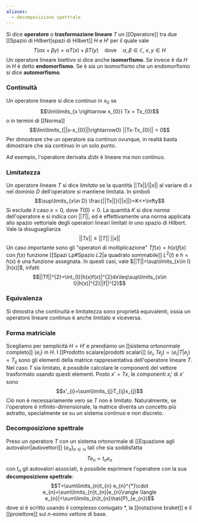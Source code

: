 ```yaml
---
aliases:
  - decomposizione spettrale
---
```

Si dice **operatore** o **trasformazione lineare** $T$ un [[Operatore]] tra due [[Spazio di Hilbert|spazi di Hilbert]] $H$ e $H'$ per il quale vale
$$T(\alpha x +\beta y)=\alpha T(x)+\beta T(y)\quad\text{dove}\quad \alpha,\beta\in\mathbb{C},\;x,y\in H$$
Un operatore lineare biettivo si dice anche **isomorfismo**. Se invece è da $H$ in $H$ è detto **endomorfismo**. Se è sia un isomorfismo che un endomorfismo si dice **automorfismo**.
### Continuità
Un operatore lineare si dice *continuo* in $x_{0}$ se
$$\lim\limits_{x \rightarrow x_{0}} Tx = Tx_{0}$$
o in termini di [[Norma]]
$$\lim\limits_{||x-x_{0}||\rightarrow0} ||Tx-Tx_{0}|| = 0$$
Per dimostrare che un operatore sia continuo ovunque, in realtà basta dimostrare che sia continuo in un solo punto.

Ad esempio, l'operatore derivata $d/dx$ è lineare ma non continuo.
### Limitatezza
Un operatore lineare $T$ si dice *limitato* se la quantità $||Tx||/||x||$ al variare di $x$ nel dominio $D$ dell'operatore si mantiene limitata. In simboli
$$\sup\limits_{x\in D} \frac{||Tx||}{||x||}=K<+\infty$$
Si esclude il caso $x=0$, dove $T(0)=0$. La quantità $K$ si dice *norma* dell'operatore e si indica con $||T||$, ed è effettivamente una norma applicata allo spazio vettoriale degli operatori lineari limitati in uno spazio di Hilbert. Vale la disuguaglianza
$$||Tx||\leq||T||\;||x||$$
Un caso importante sono gli "operatori di moltiplicazione" $Tf(x)=h(x)f(x)$ con $f(x)$ funzione [[Spazi Lp#Spazio $L {2}$|a quadrato sommabile]] $L^{2}(I)$ e $h=h(x)$ è una funzione assegnata. In questi casi, vale $||T||=\sup\limits_{x\in I} |h(x)|$, infatti
$$||Tf||^{2}=\int_{I}|h(x)f(x)|^{2}dx\leq\sup\limits_{x\in I}|h(x)|^{2}||f||^{2}$$
### Equivalenza
Si dimostra che continuità e limitatezza sono proprietà equivalenti, ossia un operatore lineare continuo è anche limitato e viceversa.
### Forma matriciale
Scegliamo per semplicità $H=H'$ e prendiamo un [[sistema ortonormale completo]] $\{e_{i}\}$ in $H$. I [[Prodotto scalare|prodotti scalari]] $(e_{i},Te_{j})=\langle e_{i}|T|e_{j}\rangle=T_{ij}$ sono gli elementi della matrice rappresentativa dell'operatore lineare $T$. Nel caso $T$ sia limitato, è possibile calcolare le componenti del vettore trasformato usando questi elementi. Posto $x'=Tx$, le componenti $x_{i}'$ di $x'$ sono
$$x'_{i}=\sum\limits_{j}T_{ij}x_{j}$$
Ciò non è necessariamente vero se $T$ non è limitato. Naturalmente, se l'operatore è infinito-dimensionale, la matrice diventa un concetto più astratto, specialmente se su un sistema continuo e non discreto.
### Decomposizione spettrale
Preso un operatore $T$ con un sistema ortonormale di [[Equazione agli autovalori|autovettori]] $\{e_{n}\}_{n\in\mathbb{N}}$ tali che sia soddisfatta
$$Te_{n}=t_{n}e_{n}$$
con $t_{n}$ gli autovalori associati, è possibile esprimere l'operatore con la sua **decomposizione spettrale**:
$$T=\sum\limits_{n}t_{n} e_{n}^{*}\cdot e_{n}=\sum\limits_{n}t_{n}|e_{n}\rangle \langle e_{n}|=\sum\limits_{n}t_{n}\hat{P}_{e_{n}}$$
dove si è scritto usando il complesso coniugato $*$, la [[notazione braket]] e il [[proiettore]] sul $n$-esimo vettore di base.
